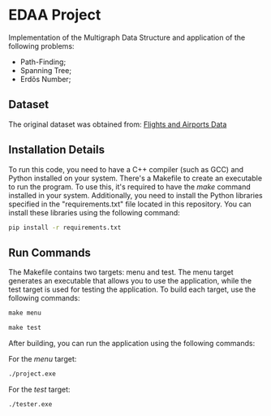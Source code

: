# EDAA Project

Implementation of the Multigraph Data Structure and application of the following problems:
- Path-Finding;
- Spanning Tree;
- Erdõs Number;

## Dataset

The original dataset was obtained from:
[Flights and Airports Data](https://www.kaggle.com/datasets/tylerx/flights-and-airports-data?select=raw-flight-data.csv)

## Installation Details 

To run this code, you need to have a C++ compiler (such as GCC) and Python installed on your system. 
There's a Makefile to create an executable to run the program. To use this, it's required to have the *make* command installed in your system.
Additionally, you need to install the Python libraries specified in the "requirements.txt" file located in this repository. You can install these libraries using the following command:
```cmd
pip install -r requirements.txt
```

## Run Commands

The Makefile contains two targets: menu and test. The menu target generates an executable that allows you to use the application, while the test target is used for testing the application. To build each target, use the following commands:
```cmd
make menu
```
```cmd
make test
```

After building, you can run the application using the following commands:

For the *menu* target:
```cmd
./project.exe
```

For the *test* target:
```cmd
./tester.exe
```

